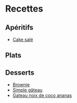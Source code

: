 # Recettes
## Apéritifs
* [Cake salé](https://www.lapetiteokara.fr/wp-content/cache/wp-rocket/www.lapetiteokara.fr/recette-vegan-46-cake-sale-meilleure-recette/index.html_gzip)
## Plats
## Desserts
* [Brownie](https://perleensucre.com/brownie-vegan-sans-oeufs-sans-lait-sans-gluten/)
* [Simple gâteau](./desserts/simple_gateau.md)
* [Gateau noix de coco ananas](./desserts/gateau_noix_de_coco_annanas.md)
